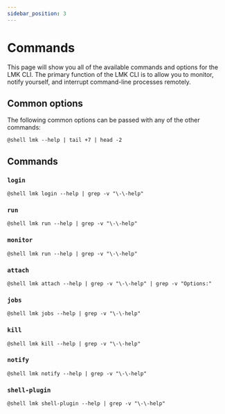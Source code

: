 ```yaml
---
sidebar_position: 3
---
```

# Commands

This page will show you all of the available commands and options for the LMK CLI. The primary function of the LMK CLI is to allow you to monitor, notify yourself, and interrupt command-line processes remotely.

## Common options

The following common options can be passed with any of the other commands:
```
@shell lmk --help | tail +7 | head -2
```

## Commands

### `login`

```
@shell lmk login --help | grep -v "\-\-help"
```

### `run`

```
@shell lmk run --help | grep -v "\-\-help"
```

### `monitor`

```
@shell lmk run --help | grep -v "\-\-help"
```

### `attach`

```
@shell lmk attach --help | grep -v "\-\-help" | grep -v "Options:"
```

### `jobs`

```
@shell lmk jobs --help | grep -v "\-\-help"
```

### `kill`

```
@shell lmk kill --help | grep -v "\-\-help"
```

### `notify`

```
@shell lmk notify --help | grep -v "\-\-help"
```

### `shell-plugin`

```
@shell lmk shell-plugin --help | grep -v "\-\-help"
```
